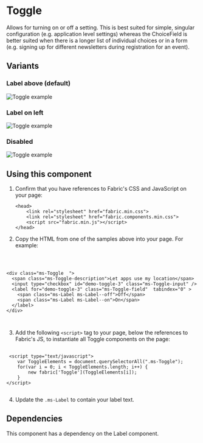 # Toggle
Allows for turning on or off a setting. This is best suited for simple, singular configuration (e.g. application level settings) whereas the ChoiceField is better suited when there is a longer list of individual choices or in a form (e.g. signing up for different newsletters during registration for an event).

## Variants

### Label above (default)


![Toggle example](https://raw.githubusercontent.com/OfficeDev/office-ui-fabric-js/master/ghdocs/component_images/Toggle-default.png)


### Label on left


![Toggle example](https://raw.githubusercontent.com/OfficeDev/office-ui-fabric-js/master/ghdocs/component_images/Toggle-left.png)


### Disabled


![Toggle example](https://raw.githubusercontent.com/OfficeDev/office-ui-fabric-js/master/ghdocs/component_images/Toggle-disabled.png)


## Using this component
1. Confirm that you have references to Fabric's CSS and JavaScript on your page:
    ```
    <head>
        <link rel="stylesheet" href="fabric.min.css">
        <link rel="stylesheet" href="fabric.components.min.css">
        <script src="fabric.min.js"></script>
    </head>
    ```
2. Copy the HTML from one of the samples above into your page. For example:

<pre>
    <code>
 

&lt;div class&#x3D;&quot;ms-Toggle  &quot;&gt;
  &lt;span class&#x3D;&quot;ms-Toggle-description&quot;&gt;Let apps use my location&lt;/span&gt;
  &lt;input type&#x3D;&quot;checkbox&quot; id&#x3D;&quot;demo-toggle-3&quot; class&#x3D;&quot;ms-Toggle-input&quot; /&gt;
  &lt;label for&#x3D;&quot;demo-toggle-3&quot; class&#x3D;&quot;ms-Toggle-field&quot;  tabindex&#x3D;&quot;0&quot; &gt;
    &lt;span class&#x3D;&quot;ms-Label ms-Label--off&quot;&gt;Off&lt;/span&gt;
    &lt;span class&#x3D;&quot;ms-Label ms-Label--on&quot;&gt;On&lt;/span&gt;
  &lt;/label&gt;
&lt;/div&gt;

    </code>
</pre>

3. Add the following `<script>` tag to your page, below the references to Fabric's JS, to instantiate all Toggle components on the page:

<pre>
    <code>
 &lt;script type&#x3D;&quot;text/javascript&quot;&gt;
    var ToggleElements &#x3D; document.querySelectorAll(&quot;.ms-Toggle&quot;);
    for(var i &#x3D; 0; i &lt; ToggleElements.length; i++) {
        new fabric[&#x27;Toggle&#x27;](ToggleElements[i]);
    }
&lt;/script&gt;
    </code>
</pre>

4. Update the `.ms-Label` to contain your label text.

## Dependencies
This component has a dependency on the Label component.


<script type="text/javascript">
    var ToggleElements = document.querySelectorAll(".ms-Toggle");
    for(var i = 0; i < ToggleElements.length; i++) {
        new fabric['Toggle'](ToggleElements[i]);
    }
</script>